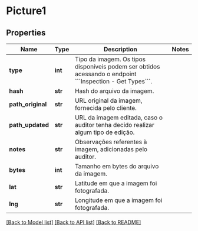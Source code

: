 # Picture1

## Properties
Name | Type | Description | Notes
------------ | ------------- | ------------- | -------------
**type** | **int** | Tipo da imagem. Os tipos disponíveis podem ser obtidos acessando o endpoint &#x60;&#x60;&#x60;Inspection - Get Types&#x60;&#x60;&#x60;. | 
**hash** | **str** | Hash do arquivo da imagem. | 
**path_original** | **str** | URL original da imagem, fornecida pelo cliente. | 
**path_updated** | **str** | URL da imagem editada, caso o auditor tenha decido realizar algum tipo de edição. | 
**notes** | **str** | Observações referentes à imagem, adicionadas pelo auditor. | 
**bytes** | **int** | Tamanho em bytes do arquivo da imagem. | 
**lat** | **str** | Latitude em que a imagem foi fotografada. | 
**lng** | **str** | Longitude em que a imagem foi fotografada. | 

[[Back to Model list]](../README.md#documentation-for-models) [[Back to API list]](../README.md#documentation-for-api-endpoints) [[Back to README]](../README.md)

